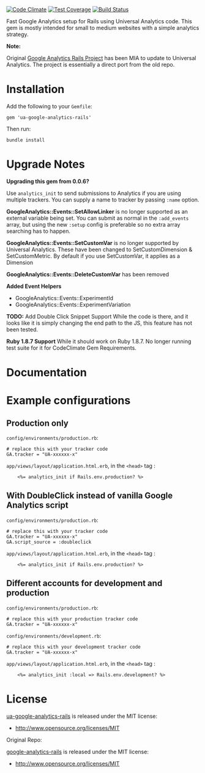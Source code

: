 [![Code Climate](https://codeclimate.com/github/spodlecki/ua-google-analytics-rails/badges/gpa.svg)](https://codeclimate.com/github/spodlecki/ua-google-analytics-rails)
[![Test Coverage](https://codeclimate.com/github/spodlecki/ua-google-analytics-rails/badges/coverage.svg)](https://codeclimate.com/github/spodlecki/ua-google-analytics-rails/coverage)
[![Build Status](https://travis-ci.org/spodlecki/ua-google-analytics-rails.svg)](https://travis-ci.org/spodlecki/ua-google-analytics-rails)


Fast Google Analytics setup for Rails using Universal Analytics code. This gem is mostly intended for small to medium websites with a simple analytics strategy.

**Note:**

Original [Google Analytics Rails Project](https://github.com/bgarret/google-analytics-rails) has been MIA to update to Universal Analytics. The project is essentially a direct port from the old repo.


Installation
============

Add the following to your `Gemfile`:

    gem 'ua-google-analytics-rails'

Then run:

    bundle install

Upgrade Notes
============

__Upgrading this gem from 0.0.6?__

Use `analytics_init` to send submissions to Analytics if you are using multiple trackers. You can supply a name to tracker by passing `:name` option.

**GoogleAnalytics::Events::SetAllowLinker** is no longer supported as an external variable being set. You can submit as normal in the `:add_events` array, but using the new `:setup` config is preferable so no extra array searching has to happen.

**GoogleAnalytics::Events::SetCustomVar** is no longer supported by Universal Analytics. These have been changed to SetCustomDimension & SetCustomMetric. By default if you use SetCustomVar, it applies as a Dimension

**GoogleAnalytics::Events::DeleteCustomVar** has been removed

**Added Event Helpers**

  - GoogleAnalytics::Events::ExperimentId
  - GoogleAnalytics::Events::ExperimentVariation

**TODO:** Add Double Click Snippet Support
While the code is there, and it looks like it is simply changing the end path to the JS, this feature has not been tested.

**Ruby 1.8.7 Support** While it should work on Ruby 1.8.7. No longer running test suite for it for CodeClimate Gem Requirements.


Documentation
=============

Example configurations
======================

Production only
---------------

`config/environments/production.rb`:

    # replace this with your tracker code
    GA.tracker = "UA-xxxxxx-x"

`app/views/layout/application.html.erb`, in the `<head>` tag :

		<%= analytics_init if Rails.env.production? %>

With DoubleClick instead of vanilla Google Analytics script
-----------------------------------------------------------

`config/environments/production.rb`:

    # replace this with your tracker code
    GA.tracker = "UA-xxxxxx-x"
    GA.script_source = :doubleclick

`app/views/layout/application.html.erb`, in the `<head>` tag :

		<%= analytics_init if Rails.env.production? %>

Different accounts for development and production
-------------------------------------------------

`config/environments/production.rb`:

    # replace this with your production tracker code
    GA.tracker = "UA-xxxxxx-x"

`config/environments/development.rb`:

    # replace this with your development tracker code
    GA.tracker = "UA-xxxxxx-x"

`app/views/layout/application.html.erb`, in the `<head>` tag :

		<%= analytics_init :local => Rails.env.development? %>

License
=======

[ua-google-analytics-rails](https://github.com/spodlecki/ua-google-analytics-rails) is released under the MIT license:

* http://www.opensource.org/licenses/MIT

Original Repo:

[google-analytics-rails](https://github.com/bgarret/google-analytics-rails) is released under the MIT license:

* http://www.opensource.org/licenses/MIT